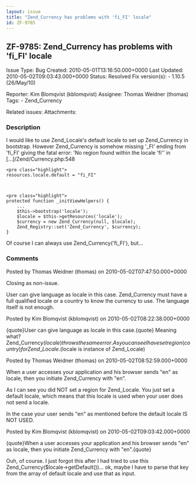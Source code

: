 ```yaml
---
layout: issue
title: "Zend_Currency has problems with 'fi_FI' locale"
id: ZF-9785
---
```


ZF-9785: Zend\_Currency has problems with 'fi\_FI' locale
---------------------------------------------------------

 Issue Type: Bug Created: 2010-05-01T13:16:50.000+0000 Last Updated: 2010-05-02T09:03:43.000+0000 Status: Resolved Fix version(s): - 1.10.5 (26/May/10)
 
 Reporter:  Kim Blomqvist (kblomqvist)  Assignee:  Thomas Weidner (thomas)  Tags: - Zend\_Currency
 
 Related issues: 
 Attachments: 
### Description

I would like to use Zend\_Locale's default locale to set up Zend\_Currency in bootstrap. However Zend\_Currency is somehow missing '\_FI' ending from 'fi\_FI' giving the fatal error: 'No region found within the locale 'fi'' in [...]/Zend/Currency.php:548

 
    <pre class="highlight">
    resources.locale.default = "fi_FI"


 
    <pre class="highlight">
    protected function _initViewHelpers() {
        ...
        $this->bootstrap('locale');
        $locale = $this->getResources('locale');
        $currency = new Zend_Currency(null, $locale);
        Zend_Registry::set('Zend_Currency', $currency);
    }

Of course I can always use Zend\_Currency('fi\_FI'), but...

 

 

### Comments

Posted by Thomas Weidner (thomas) on 2010-05-02T07:47:50.000+0000

Closing as non-issue.

User can give language as locale in this case. Zend\_Currency must have a full qualified locale or a country to know the currency to use. The language itself is not enough.

 

 

Posted by Kim Blomqvist (kblomqvist) on 2010-05-02T08:22:38.000+0000

{quote}User can give language as locale in this case.{quote} Meaning what? Zend\_Currency($locale) throws the same error. As you can see I have set region (country) for Zend\_Locale. ($locale is instance of Zend\_Locale)

 

 

Posted by Thomas Weidner (thomas) on 2010-05-02T08:52:59.000+0000

When a user accesses your application and his browser sends "en" as locale, then you initiate Zend\_Currency with "en".

As I can see you did NOT set a region for Zend\_Locale. You just set a default locale, which means that this locale is used when your user does not send a locale.

In the case your user sends "en" as mentioned before the default locale IS NOT USED.

 

 

Posted by Kim Blomqvist (kblomqvist) on 2010-05-02T09:03:42.000+0000

{quote}When a user accesses your application and his browser sends "en" as locale, then you initiate Zend\_Currency with "en".{quote}

Ouh, of course. I just forgot this after I had tried to use this Zend\_Currency($locale->getDefault())... ok, maybe I have to parse that key from the array of default locale and use that as input.

 

 